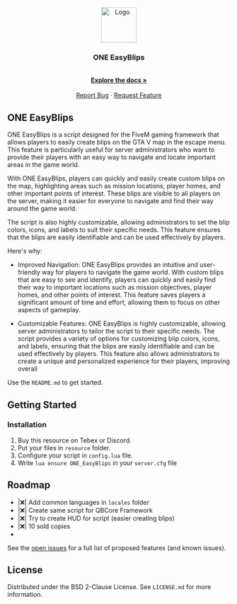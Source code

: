 <div align="center">
    <img src="https://cdn.discordapp.com/attachments/700042171943747684/1085316363322654801/OneByteProjects.png" alt="Logo" width="80" height="80">

  <h3 align="center">ONE EasyBlips</h3>

  <p align="center">
    <br />
    <a href="https://github.com/Axor58/ONE_EasyBlips/wiki"><strong>Explore the docs »</strong></a>
    <br />
    <br />
    <a href="https://github.com/Axor58/ONE_EasyBlips/issues">Report Bug</a>
    ·
    <a href="https://github.com/Axor58/ONE_EasyBlips/issues">Request Feature</a>
  </p>
</div>
</div>

<!-- ABOUT THE PROJECT -->
## ONE EasyBlips

ONE EasyBlips is a script designed for the FiveM gaming framework that allows players to easily create blips on the GTA V map in the escape menu. This feature is particularly useful for server administrators who want to provide their players with an easy way to navigate and locate important areas in the game world.

With ONE EasyBlips, players can quickly and easily create custom blips on the map, highlighting areas such as mission locations, player homes, and other important points of interest. These blips are visible to all players on the server, making it easier for everyone to navigate and find their way around the game world.

The script is also highly customizable, allowing administrators to set the blip colors, icons, and labels to suit their specific needs. This feature ensures that the blips are easily identifiable and can be used effectively by players.

Here's why:
* Improved Navigation: ONE EasyBlips provides an intuitive and user-friendly way for players to navigate the game world. With custom blips that are easy to see and identify, players can quickly and easily find their way to important locations such as mission objectives, player homes, and other points of interest. This feature saves players a significant amount of time and effort, allowing them to focus on other aspects of gameplay.

* Customizable Features: ONE EasyBlips is highly customizable, allowing server administrators to tailor the script to their specific needs. The script provides a variety of options for customizing blip colors, icons, and labels, ensuring that the blips are easily identifiable and can be used effectively by players. This feature also allows administrators to create a unique and personalized experience for their players, improving overall 


Use the `README.md` to get started.


<!-- GETTING STARTED -->
## Getting Started


### Installation

1. Buy this resource on Tebex or Discord.
2. Put your files in ```resource``` folder.
3. Configure your script in ```config.lua``` file.
4. Write ```lua ensure ONE_EasyBlips``` in your ```server.cfg``` file


<!-- ROADMAP -->
## Roadmap

- |❌| Add common languages in ```locales``` folder
- |❌| Create same script for QBCore Framework
- |❌| Try to create HUD for script (easier creating blips)
- |❌| 10 sold copies
- 
See the [open issues](https://github.com/Axor58/ONE_EasyBlips/issues) for a full list of proposed features (and known issues).

<!-- LICENSE -->
## License

Distributed under the BSD 2-Clause License. See `LICENSE.md` for more information.






<!-- MARKDOWN LINKS & IMAGES -->
<!-- https://www.markdownguide.org/basic-syntax/#reference-style-links -->
[contributors-shield]: https://img.shields.io/github/contributors/othneildrew/Best-README-Template.svg?style=for-the-badge
[contributors-url]: https://github.com/othneildrew/Best-README-Template/graphs/contributors
[forks-shield]: https://img.shields.io/github/forks/othneildrew/Best-README-Template.svg?style=for-the-badge
[forks-url]: https://github.com/othneildrew/Best-README-Template/network/members
[stars-shield]: https://img.shields.io/github/stars/othneildrew/Best-README-Template.svg?style=for-the-badge
[stars-url]: https://github.com/othneildrew/Best-README-Template/stargazers
[issues-shield]: https://img.shields.io/github/issues/othneildrew/Best-README-Template.svg?style=for-the-badge
[issues-url]: https://github.com/othneildrew/Best-README-Template/issues
[license-shield]: https://img.shields.io/github/license/othneildrew/Best-README-Template.svg?style=for-the-badge
[license-url]: https://github.com/othneildrew/Best-README-Template/blob/master/LICENSE.txt
[linkedin-shield]: https://img.shields.io/badge/-LinkedIn-black.svg?style=for-the-badge&logo=linkedin&colorB=555
[linkedin-url]: https://linkedin.com/in/othneildrew
[product-screenshot]: images/screenshot.png
[Next.js]: https://img.shields.io/badge/next.js-000000?style=for-the-badge&logo=nextdotjs&logoColor=white
[Next-url]: https://nextjs.org/
[React.js]: https://img.shields.io/badge/React-20232A?style=for-the-badge&logo=react&logoColor=61DAFB
[React-url]: https://reactjs.org/
[Vue.js]: https://img.shields.io/badge/Vue.js-35495E?style=for-the-badge&logo=vuedotjs&logoColor=4FC08D
[Vue-url]: https://vuejs.org/
[Angular.io]: https://img.shields.io/badge/Angular-DD0031?style=for-the-badge&logo=angular&logoColor=white
[Angular-url]: https://angular.io/
[Svelte.dev]: https://img.shields.io/badge/Svelte-4A4A55?style=for-the-badge&logo=svelte&logoColor=FF3E00
[Svelte-url]: https://svelte.dev/
[Laravel.com]: https://img.shields.io/badge/Laravel-FF2D20?style=for-the-badge&logo=laravel&logoColor=white
[Laravel-url]: https://laravel.com
[Bootstrap.com]: https://img.shields.io/badge/Bootstrap-563D7C?style=for-the-badge&logo=bootstrap&logoColor=white
[Bootstrap-url]: https://getbootstrap.com
[JQuery.com]: https://img.shields.io/badge/jQuery-0769AD?style=for-the-badge&logo=jquery&logoColor=white
[JQuery-url]: https://jquery.com 

